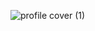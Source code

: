 ![profile cover (1)](https://github.com/user-attachments/assets/83275a4c-5909-4118-b79a-d16640ab9d13)
